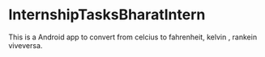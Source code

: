 # InternshipTasksBharatIntern

This is a Android app to convert from celcius to fahrenheit, kelvin , rankein viveversa. 

